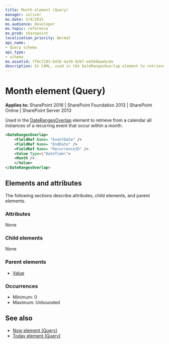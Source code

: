 ```yaml
---
title: Month element (Query)
manager: soliver
ms.date: 3/9/2015
ms.audience: Developer
ms.topic: reference
ms.prod: sharepoint
localization_priority: Normal
api_name:
- Query schema
api_type:
- schema
ms.assetid: ff0c7293-6426-4a70-9267-ee504baebc9e
description: In CAML, used in the DateRangesOverlap element to retrieve from a calendar all instances of a recurring event that occur within a month. 
---
```


# Month element (Query)

**Applies to:** SharePoint 2016 | SharePoint Foundation 2013 | SharePoint Online | SharePoint Server 2013
  
Used in the [DateRangesOverlap](daterangesoverlap-element-query.md) element to retrieve from a calendar all instances of a recurring event that occur within a month. 
  
```XML
<DateRangesOverlap>
    <FieldRef Name= "EventDate" />
    <FieldRef Name= "EndDate" />
    <FieldRef Name= "RecurrenceID" />
    <Value Type=\"DateTime\">
    <Month />
    </Value>
</DateRangesOverlap>
```

## Elements and attributes

The following sections describe attributes, child elements, and parent elements.

### Attributes

None
   
### Child elements

None
   
### Parent elements

- [Value](value-element-query.md)
   
### Occurrences

- Minimum: 0 
- Maximum: Unbounded
   
## See also

- [Now element (Query)](now-element-query.md)
- [Today element (Query)](today-element-query.md)

